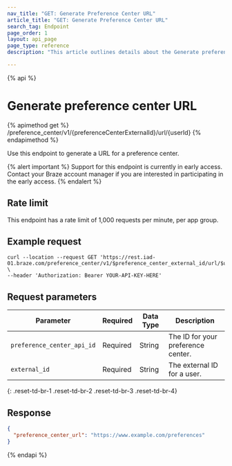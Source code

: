 ```yaml
---
nav_title: "GET: Generate Preference Center URL"
article_title: "GET: Generate Preference Center URL"
search_tag: Endpoint
page_order: 1
layout: api_page
page_type: reference
description: "This article outlines details about the Generate preference center URL Braze endpoint."

---
```

{% api %}
# Generate preference center URL
{% apimethod get %}
/preference_center/v1/{preferenceCenterExternalId}/url/{userId}
{% endapimethod %}

Use this endpoint to generate a URL for a preference center.

{% alert important %}
Support for this endpoint is currently in early access. Contact your Braze account manager if you are interested in participating in the early access.
{% endalert %}

## Rate limit

This endpoint has a rate limit of 1,000 requests per minute, per app group.

## Example request

```
curl --location --request GET 'https://rest.iad-01.braze.com/preference_center/v1/$preference_center_external_id/url/$user_external_id' \
--header 'Authorization: Bearer YOUR-API-KEY-HERE'
```

## Request parameters

| Parameter | Required | Data Type | Description |
| --------- | ---------| --------- | ----------- |
|`preference_center_api_id`| Required | String | The ID for your preference center. |
|`external_id`| Required | String | The external ID for a user. |
{: .reset-td-br-1 .reset-td-br-2 .reset-td-br-3  .reset-td-br-4}

## Response 

```json
{
  "preference_center_url": "https://www.example.com/preferences"
}
```

{% endapi %}